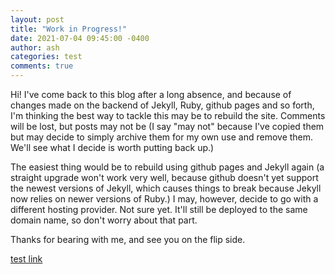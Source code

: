 ```yaml
---
layout: post
title: "Work in Progress!"
date: 2021-07-04 09:45:00 -0400
author: ash
categories: test
comments: true
---
```

Hi! I've come back to this blog after a long absence, and because of changes made on the backend of Jekyll, Ruby, github pages and so forth, I'm thinking the best way to tackle this may be to rebuild the site. Comments will be lost, but posts may not be (I say "may not" because I've copied them but may decide to simply archive them for my own use and remove them. We'll see what I decide is worth putting back up.)

The easiest thing would be to rebuild using github pages and Jekyll again (a straight upgrade won't work very well, because github doesn't yet support the newest versions of Jekyll, which causes things to break because Jekyll now relies on newer versions of Ruby.) I may, however, decide to go with a different hosting provider. Not sure yet. It'll still be deployed to the same domain name, so don't worry about that part.

Thanks for bearing with me, and see you on the flip side.

[test link][markdown-help]

[markdown-help]: https://www.markdownguide.org/
